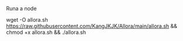 Runa a node

wget  -O allora.sh https://raw.githubusercontent.com/KangJKJK/Allora/main/allora.sh && chmod +x allora.sh && ./allora.sh
